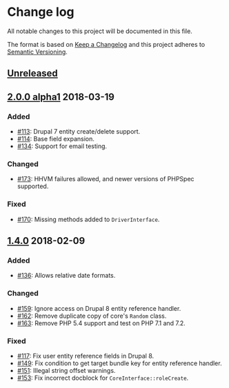 # Change log

All notable changes to this project will be documented in this file.

The format is based on [Keep a Changelog](http://keepachangelog.com/)
and this project adheres to [Semantic Versioning](http://semver.org/).

## [Unreleased]
## [2.0.0 alpha1] 2018-03-19
### Added
  * [#113](https://github.com/jhedstrom/DrupalDriver/pull/113): Drupal 7 entity
    create/delete support.
  * [#114](https://github.com/jhedstrom/DrupalDriver/pull/114): Base field
    expansion.
  * [#134](https://github.com/jhedstrom/DrupalDriver/pull/134): Support for
    email testing.
### Changed
  * [#173](https://github.com/jhedstrom/DrupalDriver/pull/173): HHVM failures
    allowed, and newer versions of PHPSpec supported.
### Fixed
  * [#170](https://github.com/jhedstrom/DrupalDriver/pull/170): Missing methods
    added to `DriverInterface`.

## [1.4.0] 2018-02-09
### Added
  * [#136](https://github.com/jhedstrom/DrupalDriver/pull/136): Allows relative
    date formats.
### Changed
  * [#159](https://github.com/jhedstrom/DrupalDriver/pull/159): Ignore access on
    Drupal 8 entity reference handler.
  * [#162](https://github.com/jhedstrom/DrupalDriver/pull/162): Remove duplicate
    copy of core's `Random` class.
  * [#163](https://github.com/jhedstrom/DrupalDriver/pull/163): Remove PHP 5.4
    support and test on PHP 7.1 and 7.2.
### Fixed
  * [#117](https://github.com/jhedstrom/DrupalDriver/pull/117): Fix user entity
    reference fields in Drupal 8.
  * [#149](https://github.com/jhedstrom/DrupalDriver/pull/149): Fix condition to
    get target bundle key for entity reference handler.
  * [#151](https://github.com/jhedstrom/DrupalDriver/pull/151): Illegal string
    offset warnings.
  * [#153](https://github.com/jhedstrom/DrupalDriver/pull/153): Fix incorrect
    docblock for `CoreInterface::roleCreate`.


[Unreleased]: https://github.com/jhedstrom/DrupalDriver/compare/v2.0.0-alpha1...HEAD
[2.0.0 alpha1]: https://github.com/jhedstrom/DrupalDriver/compare/v1.4.0...v2.0.0-alpha1
[1.4.0]: https://github.com/jhedstrom/DrupalDriver/compare/v1.3.2...v1.4.0
